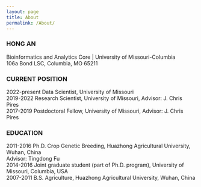 ```yaml
---
layout: page
title: About
permalink: /About/
---
```


### HONG AN
Bioinformatics and Analytics Core | University of Missouri-Columbia   
106a Bond LSC, Columbia, MO 65211


### CURRENT POSITION
2022-present Data Scientist, University of Missouri   
2019-2022	Research Scientist, University of Missouri, Advisor: J. Chris Pires    
2017-2019	Postdoctoral Fellow, University of Missouri, Advisor: J. Chris Pires   

### EDUCATION
2011-2016	Ph.D. Crop Genetic Breeding, Huazhong Agricultural University, Wuhan, China   
Advisor: Tingdong Fu   
       2014-2016	Joint graduate student (part of Ph.D. program), University of Missouri, Columbia, USA   
2007-2011	B.S. Agriculture, Huazhong Agricultural University, Wuhan, China   
